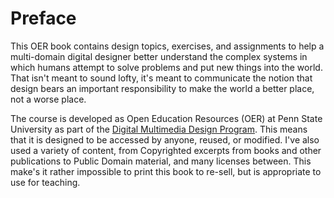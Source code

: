# Preface

This OER book contains design topics, exercises, and assignments to help a multi-domain digital designer better understand the complex systems in which humans attempt to solve problems and put new things into the world. That isn't meant to sound lofty, it's meant to communicate the notion that design bears an important responsibility to make the world a better place, not a worse place.

The course is developed as Open Education Resources \(OER\) at Penn State University as part of the [Digital Multimedia Design Program](http://dmd.psu.edu). This means that it is designed to be accessed by anyone, reused, or modified. I've also used a variety of content, from Copyrighted excerpts from books and other publications to Public Domain material, and many licenses between. This make's it rather impossible to print this book to re-sell, but is appropriate to use for teaching.

